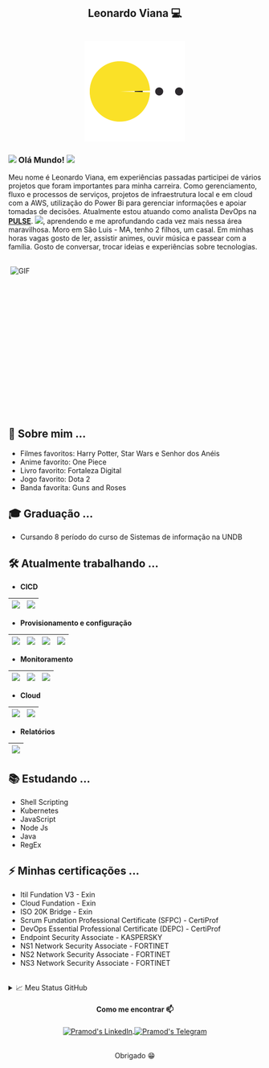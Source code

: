 
<!--
**leoviana00/leoviana00** is a ✨ _special_ ✨ repository because its `README.md` (this file) appears on your GitHub profile.

Here are some ideas to get you started:

- 🔭 I’m currently working on ...
- 🌱 I’m currently learning ...
- 👯 I’m looking to collaborate on ...
- 🤔 I’m looking for help with ...
- 💬 Ask me about ...
- 📫 How to reach me: ...
- 😄 Pronouns: ...
- 🎓 Student: ....
- ⚡ Fun fact: ......
- 📊 ... 🔑 ... 📈 ... 🤝🏻 ... 📝 ... 👨‍💻 ... ❓ ... 📜 ... 💡 ... 🧠 ... 🚀...👻...🖋...👾
- 📈 ... 🔧 ... 🛠 ... 💻 ... 📅 ... 🎮 ... 🚫 ... 💼 ... ☕ ... 📚 ... 🔍 ...🤖...🎭...🗒...🔥
- :book:
- :dart:
-->

<h2 align="center"> Leonardo Viana 💻 </h2>

<div align="center">
	<br>
	<img src="https://raw.githubusercontent.com/Aniket965/Aniket965/master/pacman.svg?sanitize=true" width="200" height="200">
</div>

### <img src="https://github.com/rajput2107/rajput2107/blob/master/Assets/Hi.gif" width="29px"> Olá Mundo!&nbsp;<img src="https://github.com/rajput2107/rajput2107/blob/master/Assets/Earth.gif" width="24px">

Meu nome é Leonardo Viana, em experiências passadas participei de vários projetos que foram importantes para minha carreira. Como gerenciamento, fluxo e processos de serviços, projetos de infraestrutura local e em cloud com a AWS, utilização do Power Bi para gerenciar informações e apoiar tomadas de decisões. Atualmente estou atuando como analista DevOps na <a href="https://ithappens.gupy.io/"><b>PULSE</b></a>.  <img src="https://github.com/rajput2107/rajput2107/blob/master/Assets/Rocket.gif" height="18px">, aprendendo e me aprofundando cada vez mais nessa área maravilhosa.
Moro em São Luis - MA, tenho 2 filhos, um casal. Em minhas horas vagas gosto de ler, assistir animes, ouvir música e passear com a família.
Gosto de conversar, trocar ideias e experiências sobre tecnologias.

<br/>
<img align="right" alt="GIF" src="https://github.com/leoviana00/leoviana00/blob/master/code.gif?raw=true" width="500" height="320" />
<!--
<img align="right" src="https://github.com/rajput2107/rajput2107/blob/master/Assets/Developer.gif"/>
 --> 
 
## 💬 Sobre mim ...

- Filmes favoritos: Harry Potter, Star Wars e Senhor dos Anéis
- Anime favorito: One Piece
- Livro favorito: Fortaleza Digital
- Jogo favorito: Dota 2
- Banda favorita: Guns and Roses
 
## 🎓 Graduação ...

- Cursando 8 período do curso de Sistemas de informação na UNDB

## 🛠 Atualmente trabalhando ...

- **CICD**

| <img height="50" src="https://www.vectorlogo.zone/logos/jenkins/jenkins-ar21.svg"></a> | <img height="50" src="https://www.vectorlogo.zone/logos/gitlab/gitlab-ar21.svg"></a> |
|---|---|
    
- **Provisionamento e configuração**

| <img height="50" src="https://www.vectorlogo.zone/logos/ansible/ansible-ar21.svg"></a> | <img height="50" src="https://www.vectorlogo.zone/logos/docker/docker-ar21.svg"></a> |  <img height="50" src="https://www.vectorlogo.zone/logos/kubernetes/kubernetes-ar21.svg"></a> | <img height="50" src="https://www.vectorlogo.zone/logos/terraformio/terraformio-ar21.svg"></a> |
|---|---|---|---|
  
- **Monitoramento**

| <img height="50" src="https://www.vectorlogo.zone/logos/grafana/grafana-ar21.svg"></a> | <img height="50" src="https://www.vectorlogo.zone/logos/prometheusio/prometheusio-ar21.svg"></a> | <img height="50" src="https://www.vectorlogo.zone/logos/zabbix/zabbix-ar21.svg"></a> |
|---|---|---|
  
- **Cloud**

| <img height="50" src="https://www.vectorlogo.zone/logos/linode/linode-ar21.svg"></a> | <img height="50" src="https://www.vectorlogo.zone/logos/amazon_aws/amazon_aws-ar21.svg"></a> |
|---|---|

    
  
- **Relatórios**

| <img height="50" src="https://www.vectorlogo.zone/logos/microsoft_powerbi/microsoft_powerbi-ar21.svg"></a> |
|---|


  
## 📚 Estudando ...
- Shell Scripting   
- Kubernetes
- JavaScript
- Node Js
- Java
- RegEx

## ⚡ Minhas certificações ...
- Itil Fundation V3 - Exin
- Cloud Fundation - Exin
- ISO 20K Bridge - Exin
- Scrum Fundation Professional Certificate (SFPC) - CertiProf
- DevOps Essential Professional Certificate (DEPC) - CertiProf
- Endpoint Security Associate - KASPERSKY
- NS1 Network Security Associate - FORTINET
- NS2 Network Security Associate - FORTINET
- NS3 Network Security Associate - FORTINET
<br/>

<!--## 📊 Alguns status ...-->
<details>
	<summary> 📈 Meu Status GitHub </summary>
<h4 align="center">Github stats </h4>
<p align="center">
<img align="center" src="https://github-readme-stats.vercel.app/api?username=leoviana00&&show_icons=true&title_color=fff&icon_color=79ff97&text_color=9f9f9f&bg_color=151515">
</p>  

<h4 align="center">Top linguagens :tongue:</h4>
<p align="center"><img src="https://github-readme-stats.vercel.app/api/top-langs/?username=leoviana00&langs_count=10&theme=tokyonight&layout=compact" alt="leoviana00 :: Top Langs" /></p>

<h4 align="center">Visitantes :eyes:</h4>
<p align="center"><img src="https://profile-counter.glitch.me/{leoviana00}/count.svg" alt="leoviana00 :: Visitor's Count" /></p>

</details>

<h4 align="center">Como me encontrar 📫</h4>
<p align="center">
 <a href="https://www.linkedin.com/in/leoviana00/" target="blank">
  <img align="center" alt="Pramod's LinkedIn" width="30px" src="https://www.vectorlogo.zone/logos/linkedin/linkedin-icon.svg" /> 
 </a>
 
 <a href="https://t.me/leoviana00" target="blank">
  <img align="center" alt="Pramod's Telegram" width="30px" src="https://www.vectorlogo.zone/logos/telegram/telegram-icon.svg" /> 
 </a>
  <br/>
  <br/>
  
  <p align="center"> Obrigado 😁<br/>
</p>


